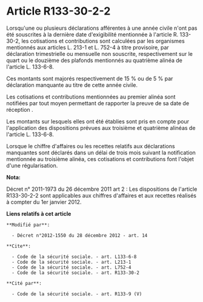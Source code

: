 # Article R133-30-2-2

Lorsqu'une ou plusieurs déclarations afférentes à une année civile n'ont pas été souscrites à la dernière date d'exigibilité
mentionnée à l'article R. 133-30-2, les cotisations et contributions sont calculées par les organismes mentionnés aux
articles L. 213-1 et L. 752-4 à titre provisoire, par déclaration trimestrielle ou mensuelle non souscrite, respectivement
sur le quart ou le douzième des plafonds mentionnés au quatrième alinéa de l'article L. 133-6-8. 

Ces montants sont majorés respectivement de 15 % ou de 5 % par déclaration manquante au titre de cette année civile. 

Les cotisations et contributions mentionnées au premier alinéa sont notifiées par     tout moyen permettant de rapporter la
preuve de sa date de réception . 

Les montants sur lesquels elles ont été établies sont pris en compte pour l'application des dispositions prévues aux
troisième et quatrième alinéas de l'article L. 133-6-8. 

Lorsque le chiffre d'affaires ou les recettes relatifs aux déclarations manquantes sont déclarés dans un délai de trois mois
suivant la notification mentionnée au troisième alinéa, ces cotisations et contributions font l'objet d'une régularisation.

**Nota:**

Décret n° 2011-1973 du 26 décembre 2011 art 2 : Les dispositions de l'article R133-30-2-2 sont applicables aux chiffres
d'affaires et aux recettes réalisés à compter du 1er janvier 2012.

**Liens relatifs à cet article**

	**Modifié par**:

	  - Décret n°2012-1550 du 28 décembre 2012 - art. 14

	**Cite**:

	  - Code de la sécurité sociale. - art. L133-6-8
	  - Code de la sécurité sociale. - art. L213-1
	  - Code de la sécurité sociale. - art. L752-4
	  - Code de la sécurité sociale. - art. R133-30-2

	**Cité par**:

	  - Code de la sécurité sociale. - art. R133-9 (V)
